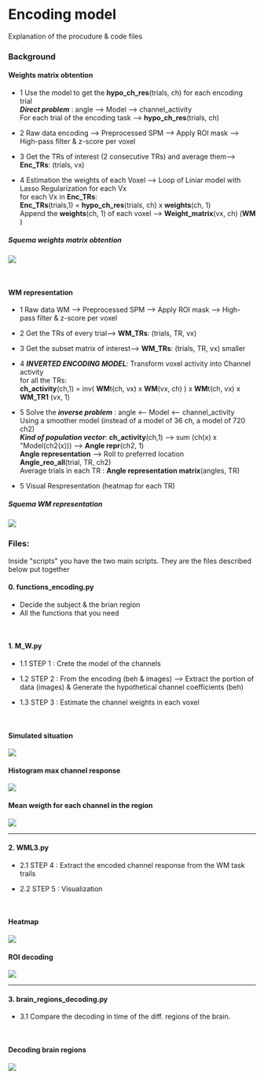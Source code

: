 # Encoding model

Explanation of the procudure & code files


### Background

#### Weights matrix obtention

+ 1 Use the model to get the **hypo_ch_res**(trials, ch) for each encoding trial
      <br/>
       ***Direct problem*** :  angle --> Model --> channel_activity
      <br/>
      For each trial of the encoding task --> **hypo_ch_res**(trials, ch)

+ 2 Raw data encoding --> Preprocessed SPM --> Apply ROI mask --> High-pass filter & z-score per voxel

+ 3 Get the TRs of interest (2 consecutive TRs) and average them--> **Enc_TRs**: (trials, vx)

+ 4 Estimation the weights of each Voxel --> Loop of Liniar model with Lasso Regularization for each Vx
      <br/>
      for each Vx in **Enc_TRs**:
      <br/>
         **Enc_TRs**(trials,1) = **hypo_ch_res**(trials, ch) x **weights**(ch, 1)
      <br/>
      Append the **weights**(ch, 1) of each voxel --> **Weight_matrix**(vx, ch) (**WM** )


##### Squema weights matrix obtention
![](https://github.com/davidbestue/encoding/blob/master/imgs/IMG_3753.JPG)

<br/>

#### WM representation

+ 1 Raw data WM --> Preprocessed SPM --> Apply ROI mask --> High-pass filter & z-score per voxel

+ 2 Get the TRs of every trial--> **WM_TRs**: (trials, TR, vx)

+ 3 Get the subset matrix of interest--> **WM_TRs**: (trials, TR, vx) smaller

+ 4 ***INVERTED ENCODING MODEL***: Transform voxel activity into Channel activity 
      <br/>
      for all the TRs:
      <br/>
      **ch_activity**(ch,1) =  inv( **WM**t(ch, vx) x **WM**(vx, ch) ) x **WM**t(ch, vx)  x **WM_TR1** (vx, 1)
      <br/>
      
 + 5 Solve the ***inverse problem*** : angle <-- Model <-- channel_activity
      <br/>
      Using a smoother model (instead of a model of 36 ch, a model of 720 ch2)
      <br/>
      ***Kind of population vector***:  **ch_activity**(ch,1) --> sum (ch(x) x "Model(ch2(x))) --> **Angle repr**(ch2, 1)
      <br/>
      **Angle representation** --> Roll to preferred location
      <br/>
      **Angle_reo_all**(trial, TR, ch2)
      <br/>
      Average trials in each TR : **Angle representation matrix**(angles, TR)
      <br/>
      
 + 5 Visual Respresentation (heatmap for each TR)
 
      
##### Squema WM representation
![](https://github.com/davidbestue/encoding/blob/master/imgs/IMG_3754.JPG)









### Files:


Inside "scripts" you have the two main scripts. They are the files described below put together 

#### 0. functions_encoding.py

+ Decide the subject & the brian region
+ All the functions that you need

<br/>


#### 1. M_W.py

+ 1.1 STEP 1 :  Crete the model of the channels 

+ 1.2 STEP 2 : From the encoding (beh & images) --> Extract the portion of data (images) & Generate the hypothetical channel coefficients (beh) 

+ 1.3 STEP 3 : Estimate the channel weights in each voxel 


<br/>

#### Simulated situation
![](https://github.com/davidbestue/encoding/blob/master/imgs/simulated_situation.png)

#### Histogram max channel response
![](https://github.com/davidbestue/encoding/blob/master/imgs/mx_ch_vx.png)

#### Mean weigth for each channel in the region
![](https://github.com/davidbestue/encoding/blob/master/imgs/weigth_per_channel.png)

----

#### 2. WML3.py

+ 2.1 STEP 4 : Extract the encoded channel response from the WM task trails

+ 2.2 STEP 5 : Visualization



<br/>

#### Heatmap
![](https://github.com/davidbestue/encoding/blob/master/imgs/heatmap.png)

#### ROI decoding
![](https://github.com/davidbestue/encoding/blob/master/imgs/roi_dec.png)


----

#### 3. brain_regions_decoding.py

+  3.1 Compare the decoding in time of the diff. regions of the brain.


<br/>

#### Decoding brain regions
![](https://github.com/davidbestue/encoding/blob/master/imgs/dec_br_rg.png)





